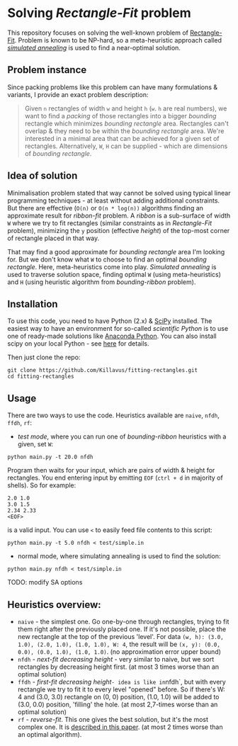 # Solving _Rectangle-Fit_ problem

This repository focuses on solving the well-known problem of [Rectangle-Fit](https://en.wikipedia.org/wiki/Packing_problems#Different_rectangles_in_a_rectangle). Problem is known to be NP-hard, so a meta-heuristic approach called [_simulated annealing_](https://en.wikipedia.org/wiki/Simulated_annealing) is used to find a near-optimal solution.

## Problem instance

Since packing problems like this problem can have many formulations & variants, I provide an exact problem description:

> Given `n` rectangles of width `w` and height `h` (`w`. `h` are real numbers), we want to find a _packing_ of those rectangles into a bigger _bounding_ rectangle which minimizes _bounding rectangle_ area. Rectangles can't overlap & they need to be within the _bounding rectangle_ area.
> We're interested in a minimal area that can be achieved for a given set of rectangles. Alternatively, `W`, `H` can be supplied - which are dimensions of _bounding rectangle_.

## Idea of solution

Minimalisation problem stated that way cannot be solved using typical linear programming techniques - at least without adding additional constraints. But there are effective (`O(n)` or `O(n * log(n))` algorithms finding an approximate result for _ribbon-fit_ problem. A _ribbon_ is a sub-surface of width `W` where we try to fit rectangles (similar constraints as in _Rectangle-Fit_ problem), minimizing the `y` position (effective _height_) of the top-most corner of rectangle placed in that way.

That may find a good approximate for _bounding rectangle_ area I'm looking for. But we don't know what `W` to choose to find an optimal _bounding rectangle_. Here, meta-heuristics come into play. _Simulated annealing_ is used to traverse solution space, finding optimal `W` (using meta-heuristics) and `H` (using heuristic algorithm from _bounding-ribbon_ problem).

## Installation

To use this code, you need to have Python (2.x) & [SciPy](https://docs.scipy.org/doc/scipy-0.14.0/reference/index.html) installed. The easiest way to have an environment for so-called _scientific Python_ is to use one of ready-made solutions like [Anaconda Python](https://www.continuum.io/downloads). You can also install scipy on your local Python - see [here](https://www.scipy.org/install.html) for details.

Then just clone the repo:

```
git clone https://github.com/Killavus/fitting-rectangles.git
cd fitting-rectangles
```

## Usage

There are two ways to use the code. Heuristics available are `naive`, `nfdh`, `ffdh`, `rf`:

* _test mode_, where you can run one of _bounding-ribbon_ heuristics with a given, set `W`:

```
python main.py -t 20.0 nfdh
```

Program then waits for your input, which are pairs of width & height for rectangles. You end entering input by emitting `EOF` (`ctrl + d` in majority of shells). So for example:

```
2.0 1.0
3.0 1.5
2.34 2.33
<EOF>
```

is a valid input. You can use `<` to easily feed file contents to this script:

```
python main.py -t 5.0 nfdh < test/simple.in
```

* normal mode, where simulating annealing is used to find the solution:

```
python main.py nfdh < test/simple.in
```

TODO: modify SA options

## Heuristics overview:

* `naive` - the simplest one. Go one-by-one through rectangles, trying to fit them right after the previously placed one. If it's not possible, place the new rectangle at the top of the previous 'level'. For data `(w, h): (3.0, 1.0), (2.0, 1.0), (1.0, 1.0), W: 4`, the result will be `(x, y): (0.0, 0.0), (0.0, 1.0), (1.0, 1.0)`. (no approximation error upper bound)
* `nfdh` - _next-fit decreasing height_ - very similar to naive, but we sort rectangles by decreasing height first. (at most 3 times worse than an optimal solution)
* `ffdh` - _first-fit decreasing height_` - idea is like in `nfdh`, but with every rectangle we try to fit it to every level "opened" before. So if there's W: 4 and (3.0, 3.0) rectangle on (0, 0) position, (1.0, 1.0) will be added to (3.0, 0.0) position, 'filling' the hole. (at most 2,7-times worse than an optimal solution)
* `rf` - _reverse-fit_. This one gives the best solution, but it's the most complex one. It is [described in this paper](https://www.researchgate.net/publication/220770161_Reverse-Fit_A_2-Optimal_Algorithm_for_Packing_Rectangles). (at most 2 times worse than an optimal algorithm).
